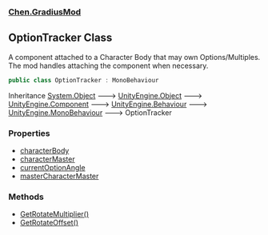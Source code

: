 ### [Chen.GradiusMod](./neHTXX+yFsk1RpXqjkv9zg.md 'Chen.GradiusMod')
## OptionTracker Class
A component attached to a Character Body that may own Options/Multiples.  
The mod handles attaching the component when necessary.  
```csharp
public class OptionTracker : MonoBehaviour
```
Inheritance [System.Object](https://docs.microsoft.com/en-us/dotnet/api/System.Object 'System.Object') &#129106; [UnityEngine.Object](https://docs.microsoft.com/en-us/dotnet/api/UnityEngine.Object 'UnityEngine.Object') &#129106; [UnityEngine.Component](https://docs.microsoft.com/en-us/dotnet/api/UnityEngine.Component 'UnityEngine.Component') &#129106; [UnityEngine.Behaviour](https://docs.microsoft.com/en-us/dotnet/api/UnityEngine.Behaviour 'UnityEngine.Behaviour') &#129106; [UnityEngine.MonoBehaviour](https://docs.microsoft.com/en-us/dotnet/api/UnityEngine.MonoBehaviour 'UnityEngine.MonoBehaviour') &#129106; OptionTracker  
### Properties
- [characterBody](./v72GE91ruDROjRLpmyluKg.md 'Chen.GradiusMod.OptionTracker.characterBody')
- [characterMaster](./QlENHdG1b9g1MmlpLaP78Q.md 'Chen.GradiusMod.OptionTracker.characterMaster')
- [currentOptionAngle](./hjHoVxjpKMDSe1eLHdNAwg.md 'Chen.GradiusMod.OptionTracker.currentOptionAngle')
- [masterCharacterMaster](./7rFicEjWS4tdgDTjKJQXeg.md 'Chen.GradiusMod.OptionTracker.masterCharacterMaster')
### Methods
- [GetRotateMultiplier()](./z45LJHxZn66wvrZrgUpJMA.md 'Chen.GradiusMod.OptionTracker.GetRotateMultiplier()')
- [GetRotateOffset()](./yuAwihUo7lSqy2lz3VCYeg.md 'Chen.GradiusMod.OptionTracker.GetRotateOffset()')
